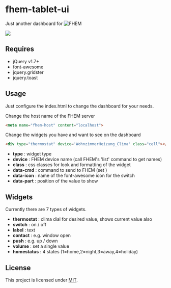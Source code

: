 fhem-tablet-ui
========

Just another dashboard for ![FHEM](http://fhem.de)

![](http://knowthelist.github.io/fa-fhem-tablet-ui/fhem-tablet-ui-example.png)

Requires
-------
* jQuery v1.7+
* font-awesome
* jquery.gridster
* jquery.toast

Usage
-------
Just configure the index.html to change the dashboard for your needs.

Change the host name  of the FHEM server
```html
<meta name="fhem-host" content="localhost">
```

Change the widgets you have and want to see on the dashboard
```html
<div type="thermostat" device='WohnzimmerHeizung_Clima' class="cell"></div>
```
- **type** : widget type
- **device** : FHEM device name (call FHEM's 'list' command to get names)
- **class** : css classes for look and formatting of the widget
- **data-cmd** : command to send to FHEM (set <device> <cmd> <value>)
- **data-icon** : name of the font-awesome icon for the switch
- **data-part** : position of the value to show

Widgets
-------
Currently there are 7 types of widgets.
- **thermostat** : clima dial for desired value, shows current value also
- **switch** : on / off
- **label** : text
- **contact** : e.g. window open 
- **push** : e.g. up / down
- **volume** : set a single value 
- **homestatus** :  4 states (1=home,2=night,3=away,4=holiday)


License
-------
This project is licensed under [MIT](http://www.opensource.org/licenses/mit-license.php).